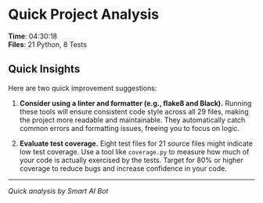 # Quick Project Analysis

**Time**: 04:30:18  
**Files**: 21 Python, 8 Tests

## Quick Insights

Here are two quick improvement suggestions:

1.  **Consider using a linter and formatter (e.g., flake8 and Black).**  Running these tools will ensure consistent code style across all 29 files, making the project more readable and maintainable.  They automatically catch common errors and formatting issues, freeing you to focus on logic.

2.  **Evaluate test coverage.** Eight test files for 21 source files might indicate low test coverage. Use a tool like `coverage.py` to measure how much of your code is actually exercised by the tests. Target for 80% or higher coverage to reduce bugs and increase confidence in your code.


---
*Quick analysis by Smart AI Bot*
